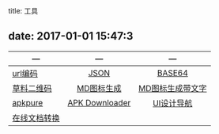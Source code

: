 ﻿title: 工具

date: 2017-01-01 15:47:3
---

| —|— | —|
| ------------- |:-------------:|:-------------:|
| [url编码](http://tool.chinaz.com/tools/urlencode.aspx)    | [JSON](http://json.cn/)| [BASE64](http://tool.chinaz.com/Tools/Base64.aspx)|[MD5](https://md5jiami.51240.com/)|
|[草料二维码](http://cli.im/text)|[MD图标生成](https://android-material-icon-generator.bitdroid.de/)|[MD图标生成带文字](https://romannurik.github.io/AndroidAssetStudio/index.html)|
|[apkpure](https://apkpure.com/)|[APK Downloader](https://apps.evozi.com/apk-downloader/)|[UI设计导航](http://hao.shejidaren.com/index.html)|
|[在线文档转换](http://www.pdfdo.com/txt-to-pdf.aspx)|||
